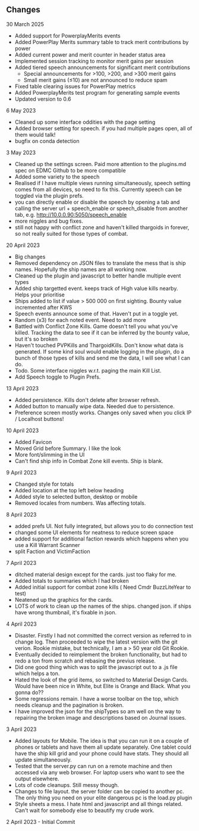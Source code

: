 ## Changes 
30 March 2025
- Added support for PowerplayMerits events
- Added PowerPlay Merits summary table to track merit contributions by power
- Added current power and merit counter in header status area
- Implemented session tracking to monitor merit gains per session
- Added tiered speech announcements for significant merit contributions
  - Special announcements for >100, >200, and >300 merit gains
  - Small merit gains (≤10) are not announced to reduce spam
- Fixed table clearing issues for PowerPlay metrics
- Added PowerplayMerits test program for generating sample events
- Updated version to 0.6

6 May 2023
- Cleaned up some interface oddities with the page setting
- Added browser setting for speech. if you had multiple pages open, all of them would talk!
- bugfix on conda detection

3 May 2023
- Cleaned up the settings screen. Paid more attention to the plugins.md spec on EDMC Github to be more compatible
- Added some variety to the speech
- Realised if I have multiple views running simultaneously, speech setting comes from all devices, so need to fix this. Currently speech can be toggled via the plugin prefs.
- you can directly enable or disable the speech by opening a tab and calling the server url + speech_enable or speech_disable from another tab, e.g. http://10.0.0.90:5050/speech_enable
- more niggles and bug fixes.
- still not happy with conflict zone and haven't killed thargoids in forever, so not really suited for those types of combat.

20 April 2023
- Big changes
- Removed dependency on JSON files to translate the mess that is ship names. Hopefully the ship names are all working now.
- Cleaned up the plugin and javascript to better handle multiple event types
- Added ship targetted event. keeps track of High value kills nearby. Helps your prioritise
- Ships added to list if value > 500 000 on first sighting. Bounty value incremented after KWS
- Speech events announce some of that. Haven't put in a toggle yet.
- Random (x3) for each noted event. Need to add more
- Battled with Conflict Zone Kills. Game doesn't tell you what you've killed. Tracking the data to see if it can be inferred by the bounty value, but it's so broken
- Haven't touched PVPKills and ThargoidKills. Don't know what data is generated. If some kind soul would enable logging in the plugin, do a bunch of those types of kills and send me the data, I will see what I can do.
- Todo. Some interface niggles w.r.t. paging the main Kill List.
- Add Speech toggle to Plugin Prefs.

13 April 2023
- Added persistence. Kills don't delete after browser refresh.
- Added button to manually wipe data. Needed due to persistence.
- Preference screen mostly works. Changes only saved when you click IP / Localhost buttons!

10 April 2023
- Added Favicon
- Moved Grid before Summary. I like the look
- More font/slimming in the UI
- Can't find ship info in Combat Zone kill events. Ship is blank.

9 April 2023
- Changed style for totals
- Added location at the top left below heading
- Added style to selected button, desktop or mobile
- Removed locales from numbers. Was affecting totals.

8 April 2023
- added prefs UI. Not fully integrated, but allows you to do connection test 
- changed some UI elements for neatness to reduce screen space
- added support for additional faction rewards which happens when you use a Kill Warrant Scanner
- split Faction and VictimFaction

7 April 2023 
- ditched material design except for the cards. just too flaky for me.  
- Added totals to summaries which I had broken
- Added initial support for combat zone kills ( Need Cmdr BuzzLiteYear to test) 
- Neatened up the graphics for the cards.
- LOTS of work to clean up the names of the ships. changed json. if ships have wrong thumbnail, it's fixable in json.

4 April 2023 
- Disaster. Firstly I had not committed the correct version as referred to in change log. Then proceeded to wipe the latest version with the git verion. Rookie mistake, but technically, I am a > 50 year old Git Rookie. 
- Eventually decided to reimplement the broken functionality, but had to redo a ton from scratch and rebasing the previus release.  
- Did one good thing which was to split the javascript out to a .js file which helps a ton.
- Hated the look of the grid items, so switched to Material Design Cards. Would have been nice in White, but Elite is Orange and Black. What you gonna do??
- Some regressions remain. I have a worse toolbar on the top, which needs cleanup and the pagination is broken.  
- I have improved the json for the shipTypes so am well on the way to repairing the broken image and descriptions based on Journal issues.

3 April 2023 
- Added layouts for Mobile. The idea is that you can run it on a couple of phones or tablets and have them all update separately. One tablet could have the ship kill grid and your phone could have stats. They should all update simultaneously.
- Tested that the server.py can run on a remote machine and then accessed via any web browser. For laptop users who want to see the output elsewhere.
- Lots of code cleanups. Still messy though.
- Changes to file layout. the server folder can be copied to another pc. The only thing you need on your elite dangerous pc is the load.py plugin
- Style sheets a mess. I hate html and javascript and all things related. Can't wait for somebody else to beautify my crude work.

2 April 2023 - Initial Commit